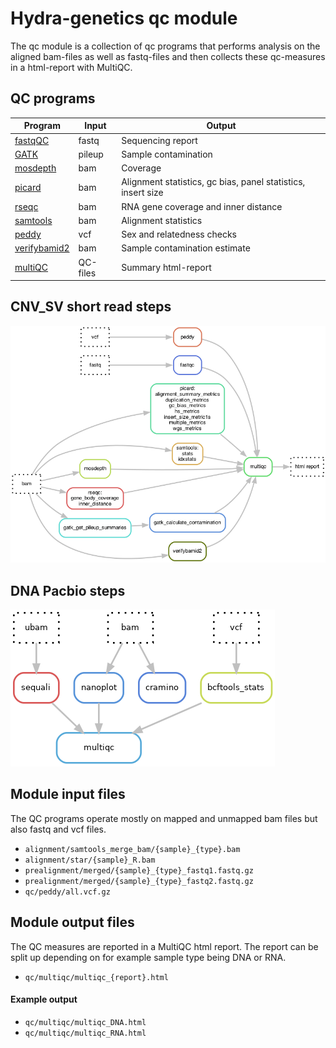 # Hydra-genetics qc module
The qc module is a collection of qc programs that performs analysis on the aligned bam-files as well as fastq-files and then collects these qc-measures in a html-report with MultiQC.

## QC programs

| Program | Input | Output |
|-|-|-|
| [fastqQC](https://github.com/s-andrews/FastQC) | fastq | Sequencing report |
| [GATK](https://gatk.broadinstitute.org/hc/en-us) | pileup | Sample contamination |
| [mosdepth](https://github.com/brentp/mosdepth) | bam | Coverage |
| [picard](https://broadinstitute.github.io/picard/) | bam | Alignment statistics, gc bias, panel statistics, insert size |
| [rseqc](https://rseqc.sourceforge.net/) | bam | RNA gene coverage and inner distance |
| [samtools](http://www.htslib.org/doc/samtools-stats.html) | bam | Alignment statistics |
| [peddy](http://www.htslib.org/doc/samtools-stats.html) | vcf | Sex and relatedness checks |
| [verifybamid2](https://github.com/Griffan/VerifyBamID) | bam | Sample contamination estimate |
| [multiQC](https://github.com/ewels/MultiQC) | QC-files | Summary html-report |


## CNV_SV short read steps

![CNV_SV steps](images/qc.png)

## DNA Pacbio steps

![CNV_SV steps](images/qc_longread.png )

## Module input files
The QC programs operate mostly on mapped and unmapped bam files but also fastq and vcf files.

* `alignment/samtools_merge_bam/{sample}_{type}.bam`
* `alignment/star/{sample}_R.bam`
* `prealignment/merged/{sample}_{type}_fastq1.fastq.gz`
* `prealignment/merged/{sample}_{type}_fastq2.fastq.gz`
* `qc/peddy/all.vcf.gz`


## Module output files
The QC measures are reported in a MultiQC html report. The report can be split up depending on for example sample type being DNA or RNA.

* `qc/multiqc/multiqc_{report}.html`

#### Example output
* `qc/multiqc/multiqc_DNA.html`
* `qc/multiqc/multiqc_RNA.html`